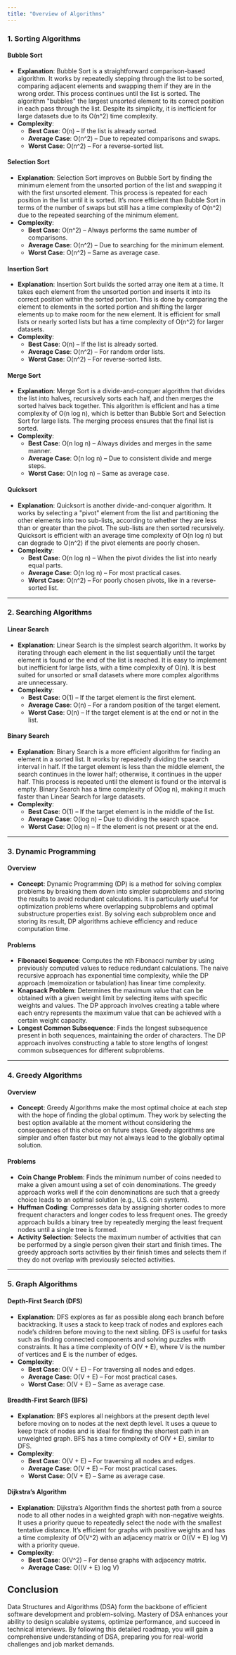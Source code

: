 ```yaml
---
title: "Overview of Algorithms"
---
```


### 1. Sorting Algorithms

#### Bubble Sort
- **Explanation**: Bubble Sort is a straightforward comparison-based algorithm. It works by repeatedly stepping through the list to be sorted, comparing adjacent elements and swapping them if they are in the wrong order. This process continues until the list is sorted. The algorithm "bubbles" the largest unsorted element to its correct position in each pass through the list. Despite its simplicity, it is inefficient for large datasets due to its O(n^2) time complexity.
- **Complexity**:
  - **Best Case**: O(n) – If the list is already sorted.
  - **Average Case**: O(n^2) – Due to repeated comparisons and swaps.
  - **Worst Case**: O(n^2) – For a reverse-sorted list.

#### Selection Sort
- **Explanation**: Selection Sort improves on Bubble Sort by finding the minimum element from the unsorted portion of the list and swapping it with the first unsorted element. This process is repeated for each position in the list until it is sorted. It’s more efficient than Bubble Sort in terms of the number of swaps but still has a time complexity of O(n^2) due to the repeated searching of the minimum element.
- **Complexity**:
  - **Best Case**: O(n^2) – Always performs the same number of comparisons.
  - **Average Case**: O(n^2) – Due to searching for the minimum element.
  - **Worst Case**: O(n^2) – Same as average case.

#### Insertion Sort
- **Explanation**: Insertion Sort builds the sorted array one item at a time. It takes each element from the unsorted portion and inserts it into its correct position within the sorted portion. This is done by comparing the element to elements in the sorted portion and shifting the larger elements up to make room for the new element. It is efficient for small lists or nearly sorted lists but has a time complexity of O(n^2) for larger datasets.
- **Complexity**:
  - **Best Case**: O(n) – If the list is already sorted.
  - **Average Case**: O(n^2) – For random order lists.
  - **Worst Case**: O(n^2) – For reverse-sorted lists.

#### Merge Sort
- **Explanation**: Merge Sort is a divide-and-conquer algorithm that divides the list into halves, recursively sorts each half, and then merges the sorted halves back together. This algorithm is efficient and has a time complexity of O(n log n), which is better than Bubble Sort and Selection Sort for large lists. The merging process ensures that the final list is sorted.
- **Complexity**:
  - **Best Case**: O(n log n) – Always divides and merges in the same manner.
  - **Average Case**: O(n log n) – Due to consistent divide and merge steps.
  - **Worst Case**: O(n log n) – Same as average case.

#### Quicksort
- **Explanation**: Quicksort is another divide-and-conquer algorithm. It works by selecting a "pivot" element from the list and partitioning the other elements into two sub-lists, according to whether they are less than or greater than the pivot. The sub-lists are then sorted recursively. Quicksort is efficient with an average time complexity of O(n log n) but can degrade to O(n^2) if the pivot elements are poorly chosen.
- **Complexity**:
  - **Best Case**: O(n log n) – When the pivot divides the list into nearly equal parts.
  - **Average Case**: O(n log n) – For most practical cases.
  - **Worst Case**: O(n^2) – For poorly chosen pivots, like in a reverse-sorted list.

---

### 2. Searching Algorithms

#### Linear Search
- **Explanation**: Linear Search is the simplest search algorithm. It works by iterating through each element in the list sequentially until the target element is found or the end of the list is reached. It is easy to implement but inefficient for large lists, with a time complexity of O(n). It is best suited for unsorted or small datasets where more complex algorithms are unnecessary.
- **Complexity**:
  - **Best Case**: O(1) – If the target element is the first element.
  - **Average Case**: O(n) – For a random position of the target element.
  - **Worst Case**: O(n) – If the target element is at the end or not in the list.

#### Binary Search
- **Explanation**: Binary Search is a more efficient algorithm for finding an element in a sorted list. It works by repeatedly dividing the search interval in half. If the target element is less than the middle element, the search continues in the lower half; otherwise, it continues in the upper half. This process is repeated until the element is found or the interval is empty. Binary Search has a time complexity of O(log n), making it much faster than Linear Search for large datasets.
- **Complexity**:
  - **Best Case**: O(1) – If the target element is in the middle of the list.
  - **Average Case**: O(log n) – Due to dividing the search space.
  - **Worst Case**: O(log n) – If the element is not present or at the end.

---

### 3. Dynamic Programming

#### Overview
- **Concept**: Dynamic Programming (DP) is a method for solving complex problems by breaking them down into simpler subproblems and storing the results to avoid redundant calculations. It is particularly useful for optimization problems where overlapping subproblems and optimal substructure properties exist. By solving each subproblem once and storing its result, DP algorithms achieve efficiency and reduce computation time.

#### Problems
- **Fibonacci Sequence**: Computes the nth Fibonacci number by using previously computed values to reduce redundant calculations. The naive recursive approach has exponential time complexity, while the DP approach (memoization or tabulation) has linear time complexity.
- **Knapsack Problem**: Determines the maximum value that can be obtained with a given weight limit by selecting items with specific weights and values. The DP approach involves creating a table where each entry represents the maximum value that can be achieved with a certain weight capacity.
- **Longest Common Subsequence**: Finds the longest subsequence present in both sequences, maintaining the order of characters. The DP approach involves constructing a table to store lengths of longest common subsequences for different subproblems.

---

### 4. Greedy Algorithms

#### Overview
- **Concept**: Greedy Algorithms make the most optimal choice at each step with the hope of finding the global optimum. They work by selecting the best option available at the moment without considering the consequences of this choice on future steps. Greedy algorithms are simpler and often faster but may not always lead to the globally optimal solution.

#### Problems
- **Coin Change Problem**: Finds the minimum number of coins needed to make a given amount using a set of coin denominations. The greedy approach works well if the coin denominations are such that a greedy choice leads to an optimal solution (e.g., U.S. coin system).
- **Huffman Coding**: Compresses data by assigning shorter codes to more frequent characters and longer codes to less frequent ones. The greedy approach builds a binary tree by repeatedly merging the least frequent nodes until a single tree is formed.
- **Activity Selection**: Selects the maximum number of activities that can be performed by a single person given their start and finish times. The greedy approach sorts activities by their finish times and selects them if they do not overlap with previously selected activities.

---

### 5. Graph Algorithms

#### Depth-First Search (DFS)
- **Explanation**: DFS explores as far as possible along each branch before backtracking. It uses a stack to keep track of nodes and explores each node’s children before moving to the next sibling. DFS is useful for tasks such as finding connected components and solving puzzles with constraints. It has a time complexity of O(V + E), where V is the number of vertices and E is the number of edges.
- **Complexity**:
  - **Best Case**: O(V + E) – For traversing all nodes and edges.
  - **Average Case**: O(V + E) – For most practical cases.
  - **Worst Case**: O(V + E) – Same as average case.

#### Breadth-First Search (BFS)
- **Explanation**: BFS explores all neighbors at the present depth level before moving on to nodes at the next depth level. It uses a queue to keep track of nodes and is ideal for finding the shortest path in an unweighted graph. BFS has a time complexity of O(V + E), similar to DFS.
- **Complexity**:
  - **Best Case**: O(V + E) – For traversing all nodes and edges.
  - **Average Case**: O(V + E) – For most practical cases.
  - **Worst Case**: O(V + E) – Same as average case.

#### Dijkstra’s Algorithm
- **Explanation**: Dijkstra’s Algorithm finds the shortest path from a source node to all other nodes in a weighted graph with non-negative weights. It uses a priority queue to repeatedly select the node with the smallest tentative distance. It’s efficient for graphs with positive weights and has a time complexity of O(V^2) with an adjacency matrix or O((V + E) log V) with a priority queue.
- **Complexity**:
  - **Best Case**: O(V^2) – For dense graphs with adjacency matrix.
  - **Average Case**: O((V + E) log V)


## Conclusion

Data Structures and Algorithms (DSA) form the backbone of efficient software development and problem-solving. Mastery of DSA enhances your ability to design scalable systems, optimize performance, and succeed in technical interviews. By following this detailed roadmap, you will gain a comprehensive understanding of DSA, preparing you for real-world challenges and job market demands.

